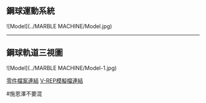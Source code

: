 ## 鋼球運動系統

![Model](../MARBLE MACHINE/Model.jpg)

---

## 鋼球軌道三視圖

![Model](../MARBLE MACHINE/Model-1.jpg)

[零件檔案連結](https://github.com/s40523121/cd2018/tree/blog/STL/Midterm)
[V-REP模擬檔連結](https://github.com/s40523121/cd2018/tree/blog/Vrep/Midterm)


#施恩澤不要混
